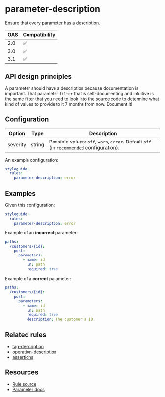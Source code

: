# parameter-description

Ensure that every parameter has a description.

|OAS|Compatibility|
|---|---|
|2.0|✅|
|3.0|✅|
|3.1|✅|


## API design principles

A parameter should have a description because documentation is important.
That parameter `filter` that is self-documenting and intuitive is the same filter that you need to look into the source code to determine what kind of values to provide to it 7 months from now.
Document it!

## Configuration


|Option|Type|Description|
|---|---|---|
|severity|string|Possible values: `off`, `warn`, `error`. Default `off` (in `recommended` configuration). |

An example configuration:

```yaml
styleguide:
  rules:
    parameter-description: error
```

## Examples


Given this configuration:

```yaml
styleguide:
  rules:
    parameter-description: error
```

Example of an **incorrect** parameter:

```yaml
paths:
  /customers/{id}:
    post:
      parameters:
        - name: id
          in: path
          required: true
```

Example of a **correct** parameter:

```yaml
paths:
  /customers/{id}:
    post:
      parameters:
        - name: id
          in: path
          required: true
          description: The customer's ID.
```

## Related rules

- [tag-description](./tag-description.md)
- [operation-description](./operation-description.md)
- [assertions](./assertions.md)

## Resources

- [Rule source](https://github.com/Redocly/redocly-cli/blob/master/packages/core/src/rules/common/parameter-description.ts)
- [Parameter docs](https://redocly.com/docs/openapi-visual-reference/parameter/)
